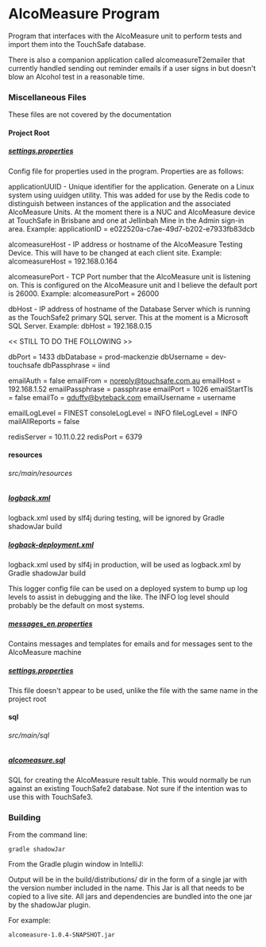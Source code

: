 # AlcoMeasure Program

Program that interfaces with the AlcoMeasure unit to perform tests and import them into the TouchSafe database.

There is also a companion application called alcomeasureT2emailer that currently handled sending out reminder emails if
a user signs in but doesn't blow an Alcohol test in a reasonable time.


### Miscellaneous Files
These files are not covered by the documentation

#### Project Root

##### [settings.properties](settings.properties)

Config file for properties used in the program. Properties are as follows:

applicationUUID - Unique identifier for the application. Generate on a Linux system using uuidgen utility. This was added
for use by the Redis code to distinguish between instances of the application and the associated AlcoMeasure Units. At
the moment there is a NUC and AlcoMeasure device at TouchSafe in Brisbane and one at Jellinbah Mine in the Admin sign-in
area. Example: applicationID = e022520a-c7ae-49d7-b202-e7933fb83dcb

alcomeasureHost - IP address or hostname of the AlcoMeasure Testing Device. This will have to be changed at each client
site. Example: alcomeasureHost = 192.168.0.164

alcomeasurePort - TCP Port number that the AlcoMeasure unit is listening on. This is configured on the AlcoMeasure unit
and I believe the default port is 26000. Example: alcomeasurePort = 26000

dbHost - IP address of hostname of the Database Server which is running as the TouchSafe2 primary SQL server. This at
the moment is a Microsoft SQL Server. Example: dbHost = 192.168.0.15

<< STILL TO DO THE FOLLOWING >>

dbPort = 1433
dbDatabase = prod-mackenzie
dbUsername = dev-touchsafe
dbPassphrase = iind

emailAuth = false
emailFrom = noreply@touchsafe.com.au
emailHost = 192.168.1.52
emailPassphrase = passphrase
emailPort = 1026
emailStartTls = false
emailTo = gduffy@byteback.com
emailUsername = username

emailLogLevel = FINEST
consoleLogLevel = INFO
fileLogLevel = INFO
mailAllReports = false

redisServer = 10.11.0.22
redisPort = 6379

#### resources
###### src/main/resources

##### [logback.xml](src/main/resources/logback.xml)

logback.xml used by slf4j during testing, will be ignored by Gradle shadowJar build

##### [logback-deployment.xml](src/main/resources/logback-deployment.xml)

logback.xml used by slf4j in production, will be used as logback.xml by Gradle shadowJar build

This logger config file can be used on a deployed system to bump up log levels to assist in debugging and
the like. The INFO log level should probably be the default on most systems.


##### [messages_en.properties](src/main/resources/messages_en.properties)

Contains messages and templates for emails and for messages sent to the AlcoMeasure machine

##### [settings.properties](src/main/resources/settings.properties)

This file doesn't appear to be used, unlike the file with the same name in the project root

#### sql
###### src/main/sql

##### [alcomeasure.sql](src/main/sql/alcomeasure.sql)

SQL for creating the AlcoMeasure result table. This would normally be run against an existing TouchSafe2 database. Not
sure if the intention was to use this with TouchSafe3.

### Building

From the command line:

    gradle shadowJar

From the Gradle plugin window in IntelliJ:

Output will be in the build/distributions/ dir in the form of a single jar with the version number included in the
name. This Jar is all that needs to be copied to a live site. All jars and dependencies are bundled into the one jar
by the shadowJar plugin.

For example:

    alcomeasure-1.0.4-SNAPSHOT.jar


 